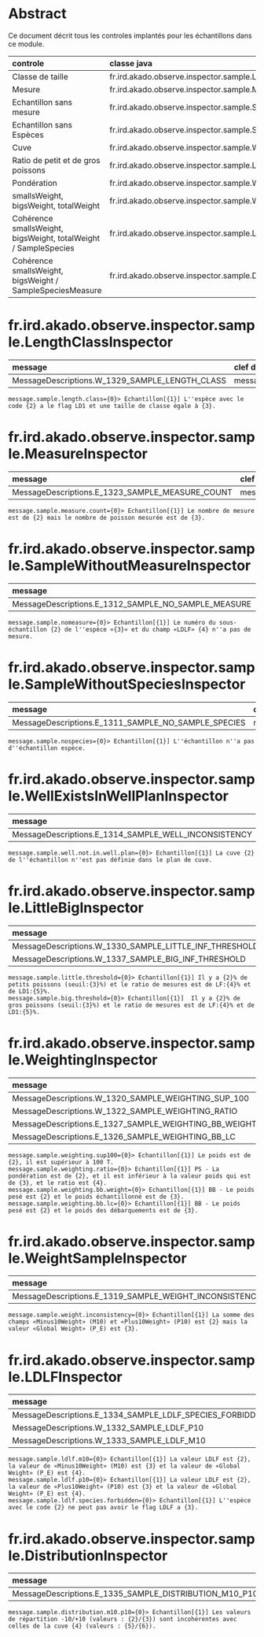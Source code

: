 # Abstract

Ce document décrit tous les controles implantés pour les échantillons dans ce module.

| controle                                                         | classe java                                                         |
|:-----------------------------------------------------------------|:--------------------------------------------------------------------|
| Classe de taille                                                 | fr.ird.akado.observe.inspector.sample.LengthClassInspector          |
| Mesure                                                           | fr.ird.akado.observe.inspector.sample.MeasureInspector              |
| Echantillon sans mesure                                          | fr.ird.akado.observe.inspector.sample.SampleWithoutMeasureInspector |
| Echantillon sans Espèces                                         | fr.ird.akado.observe.inspector.sample.SampleWithoutSpeciesInspector |
| Cuve                                                             | fr.ird.akado.observe.inspector.sample.WellExistsInWellPlanInspector |
| Ratio de petit et de gros poissons                               | fr.ird.akado.observe.inspector.sample.LittleBigInspector            |
| Pondération                                                      | fr.ird.akado.observe.inspector.sample.WeightingInspector            |
| smallsWeight, bigsWeight, totalWeight                            | fr.ird.akado.observe.inspector.sample.WeightSampleInspector         |
| Cohérence smallsWeight, bigsWeight, totalWeight  / SampleSpecies | fr.ird.akado.observe.inspector.sample.LDLFInspector                 |
| Cohérence smallsWeight, bigsWeight / SampleSpeciesMeasure        | fr.ird.akado.observe.inspector.sample.DistributionInspector         |

# fr.ird.akado.observe.inspector.sample.LengthClassInspector

| message                                        | clef de traduction          |
|:-----------------------------------------------|:----------------------------|
| MessageDescriptions.W_1329_SAMPLE_LENGTH_CLASS | message.sample.length.class |

```properties
message.sample.length.class={0}> Echantillon[{1}] L''espèce avec le code {2} a le flag LD1 et une taille de classe égale à {3}.
```
# fr.ird.akado.observe.inspector.sample.MeasureInspector

| message                                         | clef de traduction           |
|:------------------------------------------------|:-----------------------------|
| MessageDescriptions.E_1323_SAMPLE_MEASURE_COUNT | message.sample.measure.count |

```properties
message.sample.measure.count={0}> Echantillon[{1}] Le nombre de mesure est de {2} mais le nombre de poisson mesurée est de {3}.
```
# fr.ird.akado.observe.inspector.sample.SampleWithoutMeasureInspector

| message                                             | clef de traduction       |
|:----------------------------------------------------|:-------------------------|
| MessageDescriptions.E_1312_SAMPLE_NO_SAMPLE_MEASURE | message.sample.nomeasure |

```properties
message.sample.nomeasure={0}> Echantillon[{1}] Le numéro du sous-échantillon {2} de l''espèce «{3}» et du champ «LDLF» {4} n''a pas de mesure.
```
# fr.ird.akado.observe.inspector.sample.SampleWithoutSpeciesInspector

| message                                             | clef de traduction       |
|:----------------------------------------------------|:-------------------------|
| MessageDescriptions.E_1311_SAMPLE_NO_SAMPLE_SPECIES | message.sample.nospecies |

```properties
message.sample.nospecies={0}> Echantillon[{1}] L''échantillon n''a pas d''échantillon espèce.
```
# fr.ird.akado.observe.inspector.sample.WellExistsInWellPlanInspector

| message                                              | clef de traduction                   |
|:-----------------------------------------------------|:-------------------------------------|
| MessageDescriptions.E_1314_SAMPLE_WELL_INCONSISTENCY | message.sample.well.not.in.well.plan |

```properties
message.sample.well.not.in.well.plan={0}> Echantillon[{1}] La cuve {2} de l''échantillon n''est pas définie dans le plan de cuve.
```
# fr.ird.akado.observe.inspector.sample.LittleBigInspector

| message                                                | clef de traduction              |
|:-------------------------------------------------------|:--------------------------------|
| MessageDescriptions.W_1330_SAMPLE_LITTLE_INF_THRESHOLD | message.sample.little.threshold |
| MessageDescriptions.W_1337_SAMPLE_BIG_INF_THRESHOLD    | message.sample.big.threshold    |

```properties
message.sample.little.threshold={0}> Echantillon[{1}] Il y a {2}% de petits poissons (seuil:{3}%) et le ratio de mesures est de LF:{4}% et de LD1:{5}%.
message.sample.big.threshold={0}> Echantillon[{1}]  Il y a {2}% de gros poissons (seuil:{3}%) et le ratio de mesures est de LF:{4}% et de LD1:{5}%.
```
# fr.ird.akado.observe.inspector.sample.WeightingInspector

| message                                               | clef de traduction                 |
|:------------------------------------------------------|:-----------------------------------|
| MessageDescriptions.W_1320_SAMPLE_WEIGHTING_SUP_100   | message.sample.weighting.sup100    |
| MessageDescriptions.W_1322_SAMPLE_WEIGHTING_RATIO     | message.sample.weighting.ratio     |
| MessageDescriptions.E_1327_SAMPLE_WEIGHTING_BB_WEIGHT | message.sample.weighting.bb.weight |
| MessageDescriptions.E_1326_SAMPLE_WEIGHTING_BB_LC     | message.sample.weighting.bb.lc     |

```properties
message.sample.weighting.sup100={0}> Echantillon[{1}] Le poids est de {2}, il est supérieur à 100 T.
message.sample.weighting.ratio={0}> Echantillon[{1}] PS - La pondération est de {2}, et il est inférieur à la valeur poids qui est de {3}, et le ratio est {4}.
message.sample.weighting.bb.weight={0}> Echantillon[{1}] BB - Le poids pesé est {2} et le poids échantillonné est de {3}.
message.sample.weighting.bb.lc={0}> Echantillon[{1}] BB - Le poids pesé est {2} et le poids des débarquements est de {3}.
```
# fr.ird.akado.observe.inspector.sample.WeightSampleInspector

| message                                                | clef de traduction                  |
|:-------------------------------------------------------|:------------------------------------|
| MessageDescriptions.E_1319_SAMPLE_WEIGHT_INCONSISTENCY | message.sample.weight.inconsistency |

```properties
message.sample.weight.inconsistency={0}> Echantillon[{1}] La somme des champs «Minus10Weight» (M10) et «Plus10Weight» (P10) est {2} mais la valeur «Global Weight» (P_E) est {3}.
```
# fr.ird.akado.observe.inspector.sample.LDLFInspector

| message                                                  | clef de traduction                    |
|:---------------------------------------------------------|:--------------------------------------|
| MessageDescriptions.E_1334_SAMPLE_LDLF_SPECIES_FORBIDDEN | message.sample.ldlf.species.forbidden |
| MessageDescriptions.W_1332_SAMPLE_LDLF_P10               | message.sample.ldlf.p10               |
| MessageDescriptions.W_1333_SAMPLE_LDLF_M10               | message.sample.ldlf.m10               |

```properties
message.sample.ldlf.m10={0}> Echantillon[{1}] La valeur LDLF est {2}, la valeur de «Minus10Weight» (M10) est {3} et la valeur de «Global Weight» (P_E) est {4}.
message.sample.ldlf.p10={0}> Echantillon[{1}] La valeur LDLF est {2}, la valeur de «Plus10Weight» (P10) est {3} et la valeur de «Global Weight» (P_E) est {4}.
message.sample.ldlf.species.forbidden={0}> Echantillon[{1}] L''espèce avec le code {2} ne peut pas avoir le flag LDLF a {3}.
```
# fr.ird.akado.observe.inspector.sample.DistributionInspector

| message                                                | clef de traduction                  |
|:-------------------------------------------------------|:------------------------------------|
| MessageDescriptions.E_1335_SAMPLE_DISTRIBUTION_M10_P10 | message.sample.distribution.m10.p10 |

```properties
message.sample.distribution.m10.p10={0}> Echantillon[{1}] Les valeurs de répartition -10/+10 (valeurs : {2}/{3}) sont incohérentes avec celles de la cuve {4} (valeurs : {5}/{6}).
```
